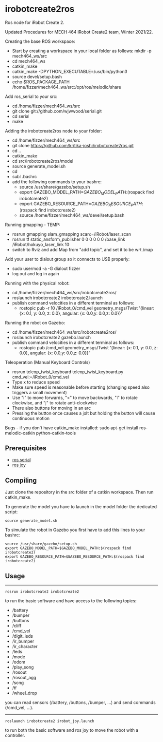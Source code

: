 irobotcreate2ros
===
Ros node for iRobot Create 2.


Updated Procedures for MECH 464 iRobot Create2 team, Winter 2021/22.

Creating the base ROS workspace:
- Start by creating a workspace in your local folder as follows: mkdir -p mech464_ws/src
- cd mech464_ws
- catkin_make
- catkin_make -DPYTHON_EXECUTABLE=/usr/bin/python3
- source devel/setup.bash
- echo $ROS_PACKAGE_PATH /home/fizzer/mech464_ws/src:/opt/ros/melodic/share

Add ros_serial to your src:
- cd /home/fizzer/mech464_ws/src
- git clone git://github.com/wjwwood/serial.git
- cd serial
- make

Adding the irobotcreate2ros node to your folder:
- cd /home/fizzer/mech464_ws/src
- git clone https://github.com/kritika-joshi/irobotcreate2ros.git
- cd ..
- catkin_make
- cd src/irobotcreate2ros/model
- source generate_model.sh
- cd
- subl .bashrc
- add the following commands to your bashrc: 
  - source /usr/share/gazebo/setup.sh
  - export GAZEBO_MODEL_PATH=$GAZEBO_MODEL_PATH:$(rospack find irobotcreate2)
  - export GAZEBO_RESOURCE_PATH=$GAZEBO_RESOURCE_PATH:$(rospack find irobotcreate2)
  - source /home/fizzer/mech464_ws/devel/setup.bash

Running gmapping - TEMP:
- rosrun gmapping slam_gmapping scan:=/iRobot/laser_scan
- rosrun tf static_ansform_publisher 0 0 0 0 0 0 /base_link /iRobot/hokuyo_laser_link 10
- switch to Rviz and add Map from "add topic", and set it to be wrt /map

Add your user to dialout group so it connects to USB properly:
- sudo usermod -a -G dialout fizzer
- log out and log in again

Running with the physical robot:
- cd /home/fizzer/mech464_ws/src/irobotcreate2ros/
- roslaunch irobotcreate2 irobotcreate2.launch
- publish command velocities in a different terminal as follows:
  - rostopic pub -r 10 /iRobot_0/cmd_vel geometry_msgs/Twist  '{linear:  {x: 0.1, y: 0.0, z: 0.0}, angular: {x: 0.0,y: 0.0,z: 0.0}}' 

Running the robot on Gazebo:
- cd /home/fizzer/mech464_ws/src/irobotcreate2ros/
- roslaunch irobotcreate2 gazebo.launch
- publish command velocities in a different terminal as follows:
  - rostopic pub /cmd_vel geometry_msgs/Twist  '{linear:  {x: 0.1, y: 0.0, z: 0.0}, angular: {x: 0.0,y: 0.0,z: 0.0}}' 

Teleoperation (Manual Keyboard Controls)
- rosrun teleop_twist_keyboard teleop_twist_keyboard.py cmd_vel:=/iRobot_0/cmd_vel
- Type x to reduce speed
- Make sure speed is reasonable before starting (changing speed also triggers a small movement)
- Use "i" to move forwards, "<" to move backwards, "l" to rotate clockwise, and "j" to rotate anti-clockwise
- There also buttons for moving in an arc
- Pressing the button once causes a jolt but holding the button will cause continuous motion

Bugs - if you don't have catkin_make installed:
sudo apt-get install ros-melodic-catkin python-catkin-tools

Prerequisites
---
* [ros serial](http://wiki.ros.org/serial)
* [ros joy](http://wiki.ros.org/joy)

Compiling
---
Just clone the repository in the src folder of a catkin workspace. Then run catkin_make.

To generate the model you have to launch in the model folder the dedicated script:
```
source generate_model.sh
```

To simulate the robot in Gazebo you first have to add this lines to your bashrc:

```
source /usr/share/gazebo/setup.sh
export GAZEBO_MODEL_PATH=$GAZEBO_MODEL_PATH:$(rospack find irobotcreate2)
export GAZEBO_RESOURCE_PATH=$GAZEBO_RESOURCE_PATH:$(rospack find irobotcreate2)
```

Usage
---
---
```
rosrun irobotcreate2 irobotcreate2
```
to run the basic software and have access to the following topics:

- /battery
- /bumper
- /buttons
- /cliff
- /cmd_vel
- /digit_leds
- /ir_bumper
- /ir_character
- /leds
- /mode
- /odom
- /play_song
- /rosout
- /rosout_agg
- /song
- /tf
- /wheel_drop

you can read sensors (/battery, /buttons, /bumper, ...) and send commands (/cmd_vel, ...).

---
```
roslaunch irobotcreate2 irobot_joy.launch
```
to run both the basic software and ros joy to move the robot with a controller.

<!--[Instructions](cad/laser_support/instructions.md)-->

